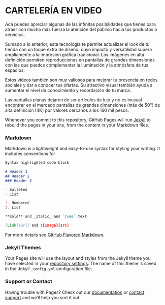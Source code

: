 # CARTELERÍA EN VIDEO

Acá puedes apreciar algunas de las infinitas posibilidades que tienes para atraer con mucha más fuerza la atención del público hacia tus productos o servicios. 

Sumado a lo anterior, esta tecnología te permite actualizar el look de tu tienda con un toque extra de diseño, cuyo impacto y versatilidad supera ampliamente a la impresión gráfica tradicional. Los imágenes en alta definición permiten reproducciones en pantallas de grandes dimensiones con las que puedes complementar la iluminación y la atmósfera de tus espacios.

Estos videos también son muy valiosos para mejorar tu presencia en redes sociales y dar a conocer tus ofertas. Su atractivo visual también ayuda a aumentar el nivel de conocimiento y recordación de tu marca.

Las pantallas planas dejaron de ser artículos de lujo y no es inusual encontrar en el mercado pantallas de grandes dimensiones (más de 50") de alta definición (4K) por valores cercanos a los 160 mil pesos.

Whenever you commit to this repository, GitHub Pages will run [Jekyll](https://jekyllrb.com/) to rebuild the pages in your site, from the content in your Markdown files.

### Markdown

Markdown is a lightweight and easy-to-use syntax for styling your writing. It includes conventions for

```markdown
Syntax highlighted code block

# Header 1
## Header 2
### Header 3

- Bulleted
- List

1. Numbered
2. List

**Bold** and _Italic_ and `Code` text

[Link](url) and ![Image](src)
```

For more details see [GitHub Flavored Markdown](https://guides.github.com/features/mastering-markdown/).

### Jekyll Themes

Your Pages site will use the layout and styles from the Jekyll theme you have selected in your [repository settings](https://github.com/cbriones/motiongraphics/settings). The name of this theme is saved in the Jekyll `_config.yml` configuration file.

### Support or Contact

Having trouble with Pages? Check out our [documentation](https://help.github.com/categories/github-pages-basics/) or [contact support](https://github.com/contact) and we’ll help you sort it out.
